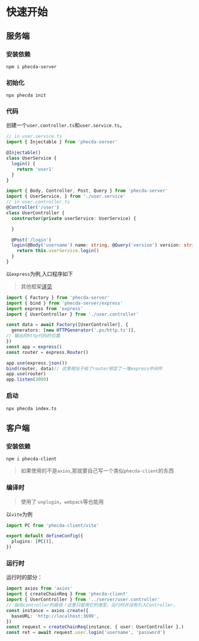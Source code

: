 # 快速开始



## 服务端
### 安装依赖
```shell
npm i phecda-server 
```
### 初始化

```shell
npx phecda init
```


<!-- `<0.1s`的热更新绝对能颠覆一切考量 -->
### 代码

创建一个`user.controller.ts`和`user.service.ts`。






```ts
// in user.service.ts
import { Injectable } from 'phecda-server'

@Injectable()
class UserService {
  login() {
    return 'user1'
  }
}
```
```ts
import { Body, Controller, Post, Query } from 'phecda-server'
import { UserService, } from './user.service'
// in user.controller.ts
@Controller('/user')
class UserController {
  constructor(private userService: UserService) {

  }

  @Post('/login')
  login(@Body('username') name: string, @Query('version') version: string) { // 即`/login?version=xx` 请求体为{username:'xx'}
    return this.userService.login()
  }
}
```

以`express`为例,入口程序如下

> 其他框架[详见](./base.md)

```ts
import { Factory } from 'phecda-server'
import { bind } from 'phecda-server/express'
import express from 'express'
import { UserController } from './user.controller'

const data = await Factory([UserController], {
  generators: [new HTTPGenerator('.ps/http.ts')],
// 输出的http代码的位置
})
const app = express()
const router = express.Router()

app.use(express.json())
bind(router, data)// 这里相当于给了router绑定了一堆express中间件
app.use(router)
app.listen(3000)
```

### 启动
```shell
npx phecda index.ts
```


## 客户端
### 安装依赖
```shell
npm i phecda-client 
```
>  如果使用的不是`axios`,那就要自己写一个类似`phecda-client`的东西

### 编译时
> 使用了 `unplugin`，`webpack`等也能用

以`vite`为例
```ts
import PC from 'phecda-client/vite'

export default defineConfig({
  plugins: [PC()],
})
```

### 运行时
运行时的部分：
```ts
import axios from 'axios'
import { createChainReq } from 'phecda-client'
import { UserController } from '../server/user.controller'
// 指向controller的路径！这里只是用它的类型，运行时并没有引入Controller，
const instance = axios.create({
  baseURL: 'http://localhost:3699',
})
const request = createChainReq(instance, { user: UserController },)
const ret = await request.user.login('username', 'password')
```


<!-- :::error 提醒
鉴于`PS`的基于函数的模式，没法处理以下几种情况

1. 入参无意义：
   比如文件上传，前端上传的是`fileList`,而后端往往是操作被中间件处理后的东西，这导致函数体中根本不使用入参

2. 不符合入参+返回值的模式
   比如 `websocket/sse`等

以上情况并非不能实现，而是意义很小

::: -->